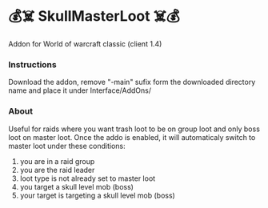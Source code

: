 # 💰☠️ SkullMasterLoot ☠️💰
Addon for World of warcraft classic (client 1.4) 

### Instructions
Download the addon, remove "-main" sufix form the downloaded directory name and place it under Interface/AddOns/

### About
Useful for raids where you want trash loot to be on group loot and only boss loot on master loot. Once the addo is enabled, it will automaticaly switch to master loot under these conditions:
1. you are in a raid group
2. you are the raid leader
3. loot type is not already set to master loot
4. you target a skull level mob (boss)
5. your target is targeting a skull level mob (boss)
